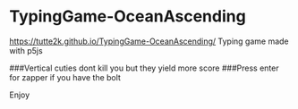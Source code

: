 # TypingGame-OceanAscending
https://tutte2k.github.io/TypingGame-OceanAscending/
Typing game made with p5js

###Vertical cuties dont kill you but they yield more score
###Press enter for zapper if you have the bolt

Enjoy
